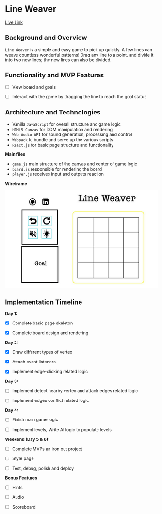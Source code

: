 # Line Weaver

[Live Link](https://github.com/xiaoyuny/javascript-project)

## Background and Overview

`Line Weaver` is a simple and easy game to pick up quickly. A few lines can weave countless wonderful patterns! Drag any line to a point, and divide it into two new lines; the new lines can also be divided.

## Functionality and MVP Features

- [ ] View board and goals

- [ ] Interact with the game by dragging the line to reach the goal status

## Architecture and Technologies

- Vanilla `JavaScript` for overall structure and game logic
- `HTML5 Canvas` for DOM manipulation and rendering
- `Web Audio API` for sound generation, processing and control
- `Webpack` to bundle and serve up the various scripts
- `React.js` for basic page structure and functionality

**Main files**

- `game.js` main structure of the canvas and center of game logic
- `board.js` responsible for rendering the board
- `player.js` receives input and outputs reaction

**Wireframe**

![](readme_img/wireframe.jpg)

## Implementation Timeline

**Day 1:**

- [x] Complete basic page skeleton

- [x] Complete board design and rendering

**Day 2:**

- [x] Draw different types of vertex

- [x] Attach event listeners

- [x] Implement edge-clicking related logic

**Day 3:**

- [ ] Implement detect nearby vertex and attach edges related logic

- [ ] Implement edges conflict related logic

**Day 4:**

- [ ] Finish main game logic

- [ ] Implement levels, Write AI logic to populate levels

**Weekend (Day 5 & 6):**

- [ ] Complete MVPs an iron out project

- [ ] Style page

- [ ] Test, debug, polish and deploy

**Bonus Features**

- [ ] Hints

- [ ] Audio

- [ ] Scoreboard
